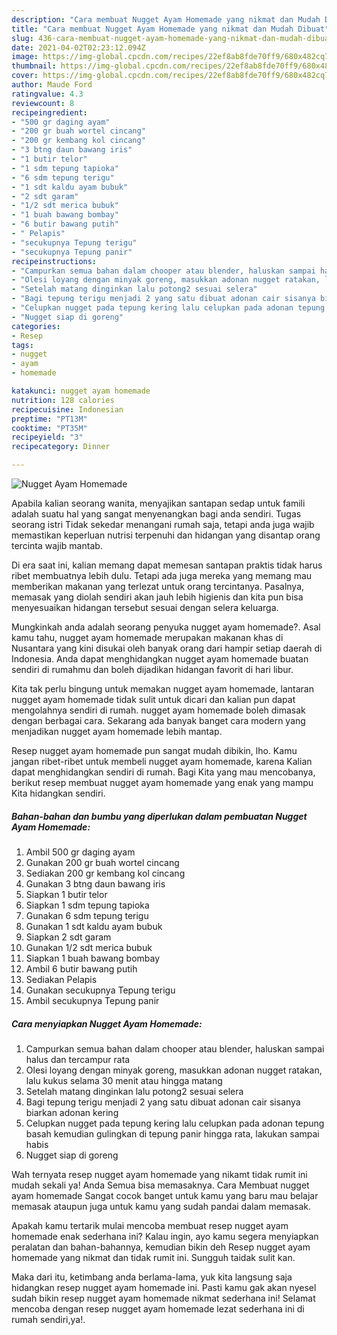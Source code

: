 ```yaml
---
description: "Cara membuat Nugget Ayam Homemade yang nikmat dan Mudah Dibuat"
title: "Cara membuat Nugget Ayam Homemade yang nikmat dan Mudah Dibuat"
slug: 436-cara-membuat-nugget-ayam-homemade-yang-nikmat-dan-mudah-dibuat
date: 2021-04-02T02:23:12.094Z
image: https://img-global.cpcdn.com/recipes/22ef8ab8fde70ff9/680x482cq70/nugget-ayam-homemade-foto-resep-utama.jpg
thumbnail: https://img-global.cpcdn.com/recipes/22ef8ab8fde70ff9/680x482cq70/nugget-ayam-homemade-foto-resep-utama.jpg
cover: https://img-global.cpcdn.com/recipes/22ef8ab8fde70ff9/680x482cq70/nugget-ayam-homemade-foto-resep-utama.jpg
author: Maude Ford
ratingvalue: 4.3
reviewcount: 8
recipeingredient:
- "500 gr daging ayam"
- "200 gr buah wortel cincang"
- "200 gr kembang kol cincang"
- "3 btng daun bawang iris"
- "1 butir telor"
- "1 sdm tepung tapioka"
- "6 sdm tepung terigu"
- "1 sdt kaldu ayam bubuk"
- "2 sdt garam"
- "1/2 sdt merica bubuk"
- "1 buah bawang bombay"
- "6 butir bawang putih"
- " Pelapis"
- "secukupnya Tepung terigu"
- "secukupnya Tepung panir"
recipeinstructions:
- "Campurkan semua bahan dalam chooper atau blender, haluskan sampai halus dan tercampur rata"
- "Olesi loyang dengan minyak goreng, masukkan adonan nugget ratakan, lalu kukus selama 30 menit atau hingga matang"
- "Setelah matang dinginkan lalu potong2 sesuai selera"
- "Bagi tepung terigu menjadi 2 yang satu dibuat adonan cair sisanya biarkan adonan kering"
- "Celupkan nugget pada tepung kering lalu celupkan pada adonan tepung basah kemudian gulingkan di tepung panir hingga rata, lakukan sampai habis"
- "Nugget siap di goreng"
categories:
- Resep
tags:
- nugget
- ayam
- homemade

katakunci: nugget ayam homemade 
nutrition: 128 calories
recipecuisine: Indonesian
preptime: "PT13M"
cooktime: "PT35M"
recipeyield: "3"
recipecategory: Dinner

---
```



![Nugget Ayam Homemade](https://img-global.cpcdn.com/recipes/22ef8ab8fde70ff9/680x482cq70/nugget-ayam-homemade-foto-resep-utama.jpg)

Apabila kalian seorang wanita, menyajikan santapan sedap untuk famili adalah suatu hal yang sangat menyenangkan bagi anda sendiri. Tugas seorang istri Tidak sekedar menangani rumah saja, tetapi anda juga wajib memastikan keperluan nutrisi terpenuhi dan hidangan yang disantap orang tercinta wajib mantab.

Di era  saat ini, kalian memang dapat memesan santapan praktis tidak harus ribet membuatnya lebih dulu. Tetapi ada juga mereka yang memang mau memberikan makanan yang terlezat untuk orang tercintanya. Pasalnya, memasak yang diolah sendiri akan jauh lebih higienis dan kita pun bisa menyesuaikan hidangan tersebut sesuai dengan selera keluarga. 



Mungkinkah anda adalah seorang penyuka nugget ayam homemade?. Asal kamu tahu, nugget ayam homemade merupakan makanan khas di Nusantara yang kini disukai oleh banyak orang dari hampir setiap daerah di Indonesia. Anda dapat menghidangkan nugget ayam homemade buatan sendiri di rumahmu dan boleh dijadikan hidangan favorit di hari libur.

Kita tak perlu bingung untuk memakan nugget ayam homemade, lantaran nugget ayam homemade tidak sulit untuk dicari dan kalian pun dapat mengolahnya sendiri di rumah. nugget ayam homemade boleh dimasak dengan berbagai cara. Sekarang ada banyak banget cara modern yang menjadikan nugget ayam homemade lebih mantap.

Resep nugget ayam homemade pun sangat mudah dibikin, lho. Kamu jangan ribet-ribet untuk membeli nugget ayam homemade, karena Kalian dapat menghidangkan sendiri di rumah. Bagi Kita yang mau mencobanya, berikut resep membuat nugget ayam homemade yang enak yang mampu Kita hidangkan sendiri.

<!--inarticleads1-->

##### Bahan-bahan dan bumbu yang diperlukan dalam pembuatan Nugget Ayam Homemade:

1. Ambil 500 gr daging ayam
1. Gunakan 200 gr buah wortel cincang
1. Sediakan 200 gr kembang kol cincang
1. Gunakan 3 btng daun bawang iris
1. Siapkan 1 butir telor
1. Siapkan 1 sdm tepung tapioka
1. Gunakan 6 sdm tepung terigu
1. Gunakan 1 sdt kaldu ayam bubuk
1. Siapkan 2 sdt garam
1. Gunakan 1/2 sdt merica bubuk
1. Siapkan 1 buah bawang bombay
1. Ambil 6 butir bawang putih
1. Sediakan  Pelapis
1. Gunakan secukupnya Tepung terigu
1. Ambil secukupnya Tepung panir




<!--inarticleads2-->

##### Cara menyiapkan Nugget Ayam Homemade:

1. Campurkan semua bahan dalam chooper atau blender, haluskan sampai halus dan tercampur rata
1. Olesi loyang dengan minyak goreng, masukkan adonan nugget ratakan, lalu kukus selama 30 menit atau hingga matang
1. Setelah matang dinginkan lalu potong2 sesuai selera
1. Bagi tepung terigu menjadi 2 yang satu dibuat adonan cair sisanya biarkan adonan kering
1. Celupkan nugget pada tepung kering lalu celupkan pada adonan tepung basah kemudian gulingkan di tepung panir hingga rata, lakukan sampai habis
1. Nugget siap di goreng




Wah ternyata resep nugget ayam homemade yang nikamt tidak rumit ini mudah sekali ya! Anda Semua bisa memasaknya. Cara Membuat nugget ayam homemade Sangat cocok banget untuk kamu yang baru mau belajar memasak ataupun juga untuk kamu yang sudah pandai dalam memasak.

Apakah kamu tertarik mulai mencoba membuat resep nugget ayam homemade enak sederhana ini? Kalau ingin, ayo kamu segera menyiapkan peralatan dan bahan-bahannya, kemudian bikin deh Resep nugget ayam homemade yang nikmat dan tidak rumit ini. Sungguh taidak sulit kan. 

Maka dari itu, ketimbang anda berlama-lama, yuk kita langsung saja hidangkan resep nugget ayam homemade ini. Pasti kamu gak akan nyesel sudah bikin resep nugget ayam homemade nikmat sederhana ini! Selamat mencoba dengan resep nugget ayam homemade lezat sederhana ini di rumah sendiri,ya!.

